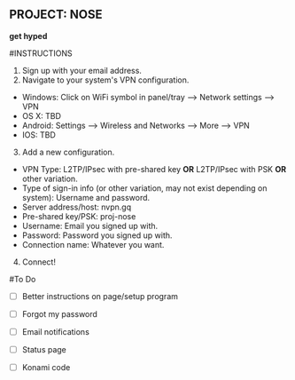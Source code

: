 ## PROJECT: NOSE
**get hyped**


#INSTRUCTIONS
 1. Sign up with your email address. 
 2. Navigate to your system's VPN configuration.
 * Windows: Click on WiFi symbol in panel/tray --> Network settings --> VPN
 * OS X: TBD
 * Android: Settings --> Wireless and Networks --> More --> VPN
 * IOS: TBD
 3. Add a new configuration.
 * VPN Type: L2TP/IPsec with pre-shared key **OR** L2TP/IPsec with PSK **OR** other variation. 
 * Type of sign-in info (or other variation, may not exist depending on system): Username and password.
 * Server address/host: nvpn.gq
 * Pre-shared key/PSK: proj-nose
 * Username: Email you signed up with.
 * Password: Password you signed up with.
 * Connection name: Whatever you want.
 4. Connect!



#To Do
- [ ] Better instructions on page/setup program
- [ ] Forgot my password
- [ ] Email notifications
- [ ] Status page
- [ ] Konami code



